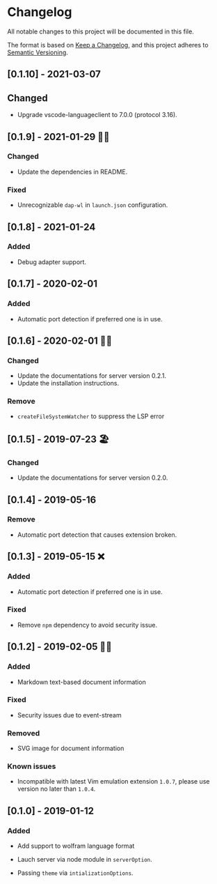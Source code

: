 # Changelog
All notable changes to this project will be documented in this file.

The format is based on [Keep a Changelog](https://keepachangelog.com/en/1.0.0/),
and this project adheres to [Semantic Versioning](https://semver.org/spec/v2.0.0.html).

## [0.1.10] - 2021-03-07

## Changed

- Upgrade vscode-languageclient to 7.0.0 (protocol 3.16).

## [0.1.9] - 2021-01-29 🧨🐂

### Changed

- Update the dependencies in README.

### Fixed

- Unrecognizable `dap-wl` in `launch.json` configuration.

## [0.1.8] - 2021-01-24

### Added

- Debug adapter support.

## [0.1.7] - 2020-02-01

### Added

- Automatic port detection if preferred one is in use.

## [0.1.6] - 2020-02-01 🏮🐀

### Changed

- Update the documentations for server version 0.2.1.
- Update the installation instructions.

### Remove

- `createFileSystemWatcher` to suppress the LSP error

## [0.1.5] - 2019-07-23 🏖️

### Changed

- Update the documentations for server version 0.2.0.

## [0.1.4] - 2019-05-16

### Remove

- Automatic port detection that causes extension broken.


## [0.1.3] - 2019-05-15 ❌

### Added

- Automatic port detection if preferred one is in use.

### Fixed

- Remove `npm` dependency to avoid security issue.

## [0.1.2] - 2019-02-05 🧧🐖

### Added

- Markdown text-based document information

### Fixed

- Security issues due to event-stream

### Removed

- SVG image for document information

### Known issues

- Incompatible with latest Vim emulation extension `1.0.7`, please use version no later than `1.0.4`.

## [0.1.0] - 2019-01-12

### Added

- Add support to wolfram language format

- Lauch server via node module in `serverOption`.

- Passing `theme` via `intializationOptions`.
